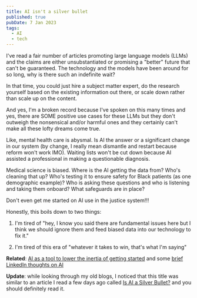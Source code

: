 ```yaml
---
title: AI isn't a silver bullet
published: true
pubDate: 7 Jan 2023
tags:
  - AI
  - tech
---
```


I've read a fair number of articles promoting large language models (LLMs) and the claims are either unsubstantiated or promising a "better" future that can't be guaranteed. The technology and the models have been around for so long, why is there such an indefinite wait?

In that time, you could just hire a subject matter expert, do the research yourself based on the existing information out there, or scale down rather than scale up on the content.

And yes, I'm a broken record because I've spoken on this many times and yes, there are SOME positive use cases for these LLMs but they don't outweigh the nonsensical and/or harmful ones and they certainly can't make all these lofty dreams come true.

Like, mental health care is abysmal. Is AI the answer or a significant change in our system (by change, I really mean dismantle and restart because reform won't work IMO). Waiting lists won't be cut down because AI assisted a professional in making a questionable diagnosis.

Medical science is biased. Where is the AI getting the data from? Who's cleaning that up? Who's testing it to ensure safety for Black patients (as one demographic example)? Who is asking these questions and who is listening and taking them onboard? What safeguards are in place?

Don't even get me started on AI use in the justice system!!!

Honestly, this boils down to two things:

1. I'm tired of "hey, I know you said there are fundamental issues here but I think we should ignore them and feed biased data into our technology to fix it."

2. I'm tired of this era of "whatever it takes to win, that's what I'm saying"

**Related**: [AI as a tool to lower the inertia of getting started](/posts/ai-lower-inertia-getting-started/) and some [brief LinkedIn thoughts on AI](/posts/brief-linkedin-thoughts-ai/)

**Update**: while looking through my old blogs, I noticed that this title was similar to an article I read a few days ago called [Is AI a Silver Bullet?](https://ian-cooper.writeas.com/is-ai-a-silver-bullet) and you should definitely read it.